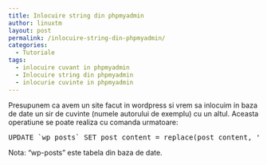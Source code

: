 ```yaml
---
title: Inlocuire string din phpmyadmin
author: linuxtm
layout: post
permalink: /inlocuire-string-din-phpmyadmin/
categories:
  - Tutoriale
tags:
  - inlocuire cuvant in phpmyadmin
  - Inlocuire string din phpmyadmin
  - inlocurie cuvinte in phpmyadmin
---
```

Presupunem ca avem un site facut in wordpress si vrem sa inlocuim in baza de date un sir de cuvinte (numele autorului de exemplu) cu un altul. Aceasta operatiune se poate realiza cu comanda urmatoare:

<pre>UPDATE `wp_posts` SET post_content = replace(post_content, 'cuvant_nedorit', 'cuvant_dorit') </pre>

Nota: &#8220;wp-posts&#8221; este tabela din baza de date.